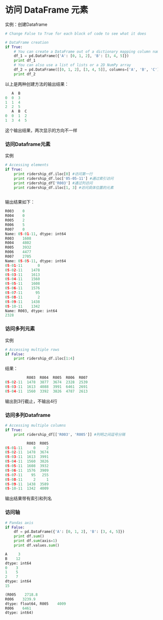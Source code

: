 # 访问 DataFrame 元素



实例：创建Dataframe

```python
# Change False to True for each block of code to see what it does

# DataFrame creation
if True:
    # You can create a DataFrame out of a dictionary mapping column names to values
    df_1 = pd.DataFrame({'A': [0, 1, 2], 'B': [3, 4, 5]})
    print df_1
    # You can also use a list of lists or a 2D NumPy array
    df_2 = pd.DataFrame([[0, 1, 2], [3, 4, 5]], columns=['A', 'B', 'C'])
    print df_2
```

以上是两种创建方法的输出结果：

```python
   A  B
0  0  3
1  1  4
2  2  5
   A  B  C
0  0  1  2
1  3  4  5
```

这个输出结果，两次显示的方向不一样



### 访问Dataframe元素

实例

```python
# Accessing elements
if True:
    print ridership_df.iloc[0] #访问第一行
    print ridership_df.loc['05-05-11'] #通过索引访问
    print ridership_df['R003'] #通过列访问
    print ridership_df.iloc[1, 3] #访问具体位置的元素
    
```

输出结果如下：

```python
R003    0
R004    0
R005    2
R006    5
R007    0
Name: 05-01-11, dtype: int64
R003    1608
R004    4802
R005    3932
R006    4477
R007    2705
Name: 05-05-11, dtype: int64
05-01-11       0
05-02-11    1478
05-03-11    1613
05-04-11    1560
05-05-11    1608
05-06-11    1576
05-07-11      95
05-08-11       2
05-09-11    1438
05-10-11    1342
Name: R003, dtype: int64
2328
```



### 访问多列元素

实例

```python
# Accessing multiple rows
if False:
    print ridership_df.iloc[1:4]
```



结果：

```python
          R003  R004  R005  R006  R007
05-02-11  1478  3877  3674  2328  2539
05-03-11  1613  4088  3991  6461  2691
05-04-11  1560  3392  3826  4787  2613
```

输出到3行截止，不输出4行

### 访问多列Dataframe

```python
# Accessing multiple columns
if True:
    print ridership_df[['R003', 'R005']] #列明之间逗号分隔
```

```python
          R003  R005
05-01-11     0     2
05-02-11  1478  3674
05-03-11  1613  3991
05-04-11  1560  3826
05-05-11  1608  3932
05-06-11  1576  3909
05-07-11    95   255
05-08-11     2     1
05-09-11  1438  3589
05-10-11  1342  4009
```

输出结果带有索引和列名

### 访问轴

```python
# Pandas axis
if False:
    df = pd.DataFrame({'A': [0, 1, 2], 'B': [3, 4, 5]})
    print df.sum()
    print df.sum(axis=1)
    print df.values.sum()
```



```python
A     3
B    12
dtype: int64
0    3
1    5
2    7
dtype: int64
15

```





```python
(R005    2718.8
R006    3239.9
dtype: float64, R005    4009
R006    6461
dtype: int64)
```

